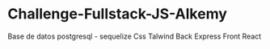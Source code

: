 # Challenge-Fullstack-JS-Alkemy

Base de datos postgresql - sequelize
Css Talwind
Back Express
Front React
